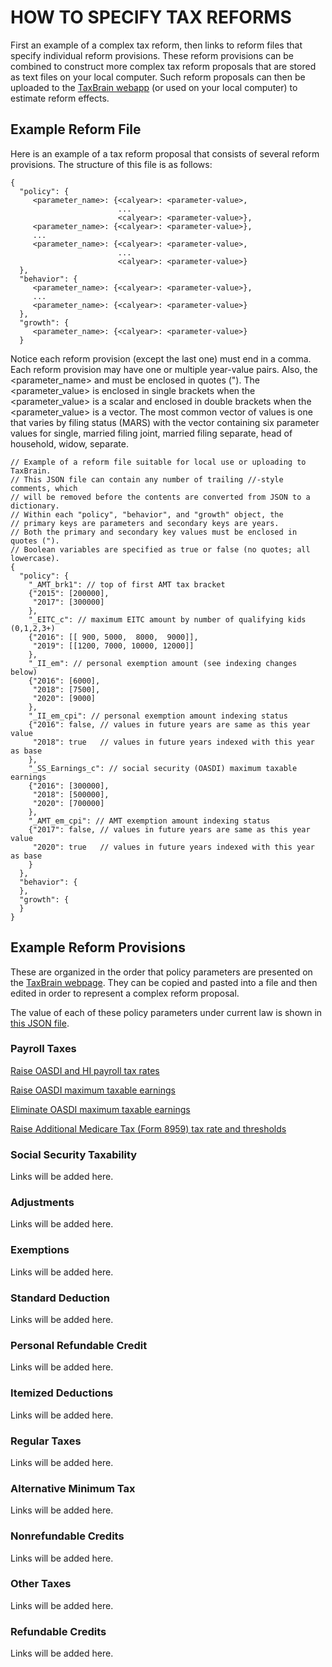 # HOW TO SPECIFY TAX REFORMS

First an example of a complex tax reform, then links to reform files
that specify individual reform provisions.  These reform provisions
can be combined to construct more complex tax reform proposals that
are stored as text files on your local computer.  Such reform
proposals can then be uploaded to the [TaxBrain
webapp](http://www.ospc.org/taxbrain/file/) (or used on your local
computer) to estimate reform effects.

## Example Reform File

Here is an example of a tax reform proposal that consists of several
reform provisions.  The structure of this file is as follows:

```
{
  "policy": {
     <parameter_name>: {<calyear>: <parameter-value>,
                        ...
                        <calyear>: <parameter-value>},
     <parameter_name>: {<calyear>: <parameter-value>},
     ...
     <parameter_name>: {<calyear>: <parameter-value>,
                        ...
                        <calyear>: <parameter-value>}
  },
  "behavior": {
     <parameter_name>: {<calyear>: <parameter-value>},
     ...
     <parameter_name>: {<calyear>: <parameter-value>}
  },
  "growth": {
     <parameter_name>: {<calyear>: <parameter-value>}
  }
```

Notice each reform provision (except the last one) must end in a
comma.  Each reform provision may have one or multiple year-value
pairs.  Also, the <parameter_name> and <calyear> must be enclosed in
quotes (").  The <parameter_value> is enclosed in single brackets when
the <parameter_value> is a scalar and enclosed in double brackets when
the <parameter_value> is a vector.  The most common vector of values
is one that varies by filing status (MARS) with the vector containing
six parameter values for single, married filing joint, married filing
separate, head of household, widow, separate.

```
// Example of a reform file suitable for local use or uploading to TaxBrain.
// This JSON file can contain any number of trailing //-style comments, which
// will be removed before the contents are converted from JSON to a dictionary.
// Within each "policy", "behavior", and "growth" object, the
// primary keys are parameters and secondary keys are years.
// Both the primary and secondary key values must be enclosed in quotes (").
// Boolean variables are specified as true or false (no quotes; all lowercase).
{
  "policy": {
    "_AMT_brk1": // top of first AMT tax bracket
    {"2015": [200000],
     "2017": [300000]
    },
    "_EITC_c": // maximum EITC amount by number of qualifying kids (0,1,2,3+)
    {"2016": [[ 900, 5000,  8000,  9000]],
     "2019": [[1200, 7000, 10000, 12000]]
    },
    "_II_em": // personal exemption amount (see indexing changes below)
    {"2016": [6000],
     "2018": [7500],
     "2020": [9000]
    },
    "_II_em_cpi": // personal exemption amount indexing status
    {"2016": false, // values in future years are same as this year value
     "2018": true   // values in future years indexed with this year as base
    },
    "_SS_Earnings_c": // social security (OASDI) maximum taxable earnings
    {"2016": [300000],
     "2018": [500000],
     "2020": [700000]
    },
    "_AMT_em_cpi": // AMT exemption amount indexing status
    {"2017": false, // values in future years are same as this year value
     "2020": true   // values in future years indexed with this year as base
    }
  },
  "behavior": {
  },
  "growth": {
  }
}
```

## Example Reform Provisions

These are organized in the order that policy parameters are presented
on the [TaxBrain webpage](http://www.ospc.org/taxbrain/).  They can be
copied and pasted into a file and then edited in order to represent a
complex reform proposal.

The value of each of these policy parameters under current law is
shown in [this JSON file](../current_law_policy.json).

### Payroll Taxes

[Raise OASDI and HI payroll tax rates](ptaxes0.txt)

[Raise OASDI maximum taxable earnings](ptaxes1.txt)

[Eliminate OASDI maximum taxable earnings](ptaxes2.txt)

[Raise Additional Medicare Tax (Form 8959) tax rate and
thresholds](ptaxes3.txt)

### Social Security Taxability

Links will be added here.

### Adjustments

Links will be added here.

### Exemptions

Links will be added here.

### Standard Deduction

Links will be added here.

### Personal Refundable Credit

Links will be added here.

### Itemized Deductions

Links will be added here.

### Regular Taxes

Links will be added here.

### Alternative Minimum Tax

Links will be added here.

### Nonrefundable Credits

Links will be added here.

### Other Taxes

Links will be added here.

### Refundable Credits

Links will be added here.
